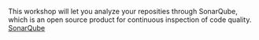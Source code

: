 This workshop will let you analyze your reposities through SonarQube, which is an open source product for continuous inspection of code quality. 
[SonarQube](https://www.sonarqube.org/)